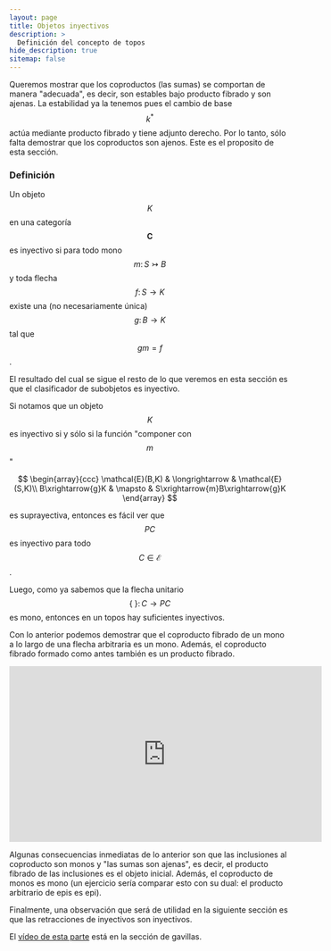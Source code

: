 ```yaml
---
layout: page
title: Objetos inyectivos
description: >
  Definición del concepto de topos
hide_description: true
sitemap: false
---
```


Queremos mostrar que los coproductos (las sumas) se comportan de manera "adecuada", es decir, son estables bajo producto 
fibrado y son ajenas. La estabilidad ya la tenemos pues el cambio de base $$k^*$$ actúa mediante producto fibrado y tiene 
adjunto derecho. Por lo tanto, sólo falta demostrar que los coproductos son ajenos. Este es el proposito de esta sección.

### Definición
Un objeto $$K$$ en una categoría $$\mathbf{C}$$ es inyectivo si para todo mono $$m\colon S\rightarrowtail B$$ y toda 
flecha $$f\colon S\to K$$ existe una (no necesariamente única) $$g\colon B\to K$$ tal que $$gm=f$$.

El resultado del cual se sigue el resto de lo que veremos en esta sección es que el clasificador de subobjetos es 
inyectivo.

Si notamos que un objeto $$K$$ es inyectivo si y sólo si la función "componer con $$m$$"

$$
\begin{array}{ccc}
\mathcal{E}(B,K) & \longrightarrow & \mathcal{E}(S,K)\\
B\xrightarrow{g}K & \mapsto & S\xrightarrow{m}B\xrightarrow{g}K
\end{array}
$$

es suprayectiva, entonces es fácil ver que $$PC$$ es inyectivo para todo $$C\in\mathcal{E}$$.

Luego, como ya sabemos que la flecha unitario $$\{\;\}\colon C\to PC$$ es mono, entonces en un topos hay suficientes 
inyectivos.

Con lo anterior podemos demostrar que el coproducto fibrado de un mono a lo largo de una flecha arbitraria es un mono. Además, el coproducto fibrado formado como antes también es un producto fibrado.

<p>
<iframe width="560" height="315" src="https://www.youtube.com/embed/nIS5HM8TMFU" title="Clase49" frameborder="0" allow="accelerometer; autoplay; clipboard-write; encrypted-media; gyroscope; picture-in-picture; web-share" allowfullscreen></iframe>
</p>

Algunas consecuencias inmediatas de lo anterior son que las inclusiones al coproducto son monos y "las sumas son ajenas", es decir, el producto fibrado de las inclusiones es el objeto inicial. Además, el coproducto de monos es mono (un ejercicio sería comparar esto con su dual: el producto arbitrario de epis es epi).

Finalmente, una observación que será de utilidad en la siguiente sección es que las retracciones de inyectivos son inyectivos.

El [vídeo de esta parte](./5-2gav.md) está en la sección de gavillas.